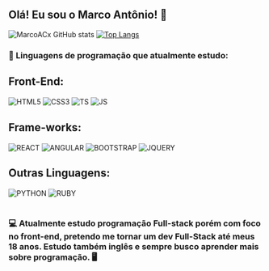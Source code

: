 
## Olá! Eu sou o Marco Antônio! 👋

![MarcoACx GitHub stats](https://github-readme-stats.vercel.app/api?username=MarcoACx&show_icons=true&theme=github_dark)
[![Top Langs](https://github-readme-stats.vercel.app/api/top-langs/?username=MarcoACx&theme=github_dark&layout=compact)](https://github.com/anuraghazra/github-readme-stats)

### 🤖 Linguagens de programação que atualmente estudo:
<div style="display: inline_block">
 <h2>Front-End:</h2>
 <img align="center" alt="HTML5" src="https://img.shields.io/badge/HTML5-E34F26?style=for-the-badge&logo=html5&logoColor=white"/>
 <img align="center" alt="CSS3" src="https://img.shields.io/badge/CSS3-1572B6?style=for-the-badge&logo=css3&logoColor=white"/>
 <img align="center" alt="TS" src="https://img.shields.io/badge/TypeScript-007ACC?style=for-the-badge&logo=typescript&logoColor=white"/>
 <img align="center" alt="JS" src="https://img.shields.io/badge/JavaScript-323330?style=for-the-badge&logo=javascript&logoColor=F7DF1E"/>
 <br>
 <h2>Frame-works:</h2>
 <img align="center" alt="REACT" src="https://img.shields.io/badge/React-20232A?style=for-the-badge&logo=react&logoColor=61DAFB"/>
 <img align="center" alt="ANGULAR" src="https://img.shields.io/badge/angular-%23DD0031.svg?style=for-the-badge&logo=angular&logoColor=white"/>
 <img align="center" alt="BOOTSTRAP" src="https://img.shields.io/badge/bootstrap-%23563D7C.svg?style=for-the-badge&logo=bootstrap&logoColor=white"/>
 <img align="center" alt="JQUERY" src="https://img.shields.io/badge/jquery-%230769AD.svg?style=for-the-badge&logo=jquery&logoColor=white"/>
 <br>
 <h2>Outras Linguagens:</h2>
 <img align="center" alt="PYTHON" src="https://img.shields.io/badge/Python-14354C?style=for-the-badge&logo=python&logoColor=white"/>
 <img align="center" alt="RUBY" src="https://img.shields.io/badge/ruby-%23CC342D.svg?style=for-the-badge&logo=ruby&logoColor=white"/>
  
</div> <br>

### 💻 Atualmente estudo programação Full-stack porém com foco no front-end, pretendo me tornar um dev Full-Stack até meus 18 anos. Estudo também inglês e sempre busco aprender mais sobre programação. 🖥️
